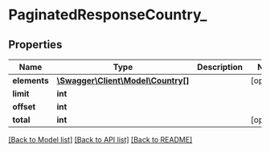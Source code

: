 # PaginatedResponseCountry_

## Properties
Name | Type | Description | Notes
------------ | ------------- | ------------- | -------------
**elements** | [**\Swagger\Client\Model\Country[]**](Country.md) |  | [optional] 
**limit** | **int** |  | 
**offset** | **int** |  | 
**total** | **int** |  | [optional] 

[[Back to Model list]](../README.md#documentation-for-models) [[Back to API list]](../README.md#documentation-for-api-endpoints) [[Back to README]](../README.md)


